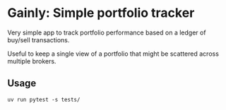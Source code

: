 # Gainly: Simple portfolio tracker

Very simple app to track portfolio performance based on a ledger of buy/sell transactions.

Useful to keep a single view of a portfolio that might be scattered across multiple brokers.

## Usage

```
uv run pytest -s tests/
```
